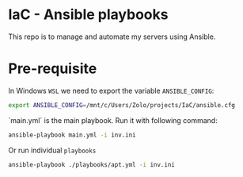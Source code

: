 # IaC - Ansible playbooks
This repo is to manage and automate my servers using Ansible.

# Pre-requisite
In Windows `WSL` we need to export the variable `ANSIBLE_CONFIG`:
```sh
export ANSIBLE_CONFIG=/mnt/c/Users/Zolo/projects/IaC/ansible.cfg
```

´main.yml´ is the main playbook.
Run it with following command:
```sh
ansible-playbook main.yml -i inv.ini
```

Or run individual `playbooks`
```sh
ansible-playbook ./playbooks/apt.yml -i inv.ini
```
